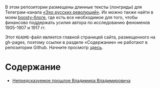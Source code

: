 В этом репозитории размещены длинные тексты (лонгриды) для Телеграм-канала [«Эхо русских революций»](https://t.me/channel_1917). 
Их можно также найти в моем [boosty-блоге](https://boosty.to/channel-1917), где есть все необходимое для того, чтобы финансово поддержать усилия автора по исследованию феноменов 1905-1907 и 1917 гг.

Этот `README`-файл является главной страницей сайта, размещенного на gh-pages, поэтому cсылки в разделе «Содержание» не работают в репозитории Github. Начните просмотр [здесь](https://yababay.github.io/boosty-1917).

# Содержание

* [Непредсказуемое прошлое Владимира Владимировича](articles/nepredskazuemoe-proshloe-vv)
